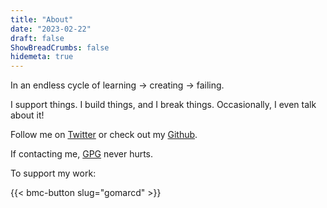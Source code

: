 ```yaml
---
title: "About"
date: "2023-02-22"
draft: false
ShowBreadCrumbs: false
hidemeta: true
---
```


In an endless cycle of learning -> creating -> failing.

I support things. I build things, and I break things. Occasionally, I even talk about it!

Follow me on [Twitter](https://twitter.com/gomarcd) or check out my [Github](https://github.com/gomarcd).

If contacting me, [GPG](/web@gomarcd.dev-public.asc) never hurts.

To support my work:

{{< bmc-button slug="gomarcd" >}}
